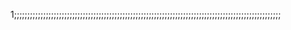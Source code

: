 1;;;;;;;;;;;;;;;;;;;;;;;;;;;;;;;;;;;;;;;;;;;;;;;;;;;;;;;;;;;;;;;;;;;;;;;;;;;;;;;;;;;;;;;;;;;;;;;;;;;;;
